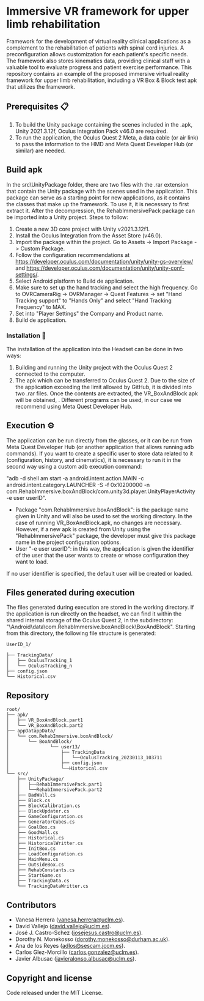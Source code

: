 # Immersive VR framework for upper limb rehabilitation

Framework for the development of virtual reality clinical applications as a complement to the rehabilitation of patients with spinal cord injuries. 
A preconfiguration allows customization for each patient's specific needs. 
The framework also stores kinematics data, providing clinical staff with a valuable tool to evaluate progress and patient exercise performance. This repository contains an example of the proposed immersive virtual reality framework for upper limb rehabilitation, including a VR Box & Block test apk that utilizes the framework.


## Prerequisites 📋

1. To build the Unity package containing the scenes included in the .apk, Unity 2021.3.12f, Oculus Integration Pack v46.0 are required.
2. To run the application, the Oculus Quest 2 Meta, a data cable (or air link) to pass the information to the HMD and Meta Quest Developer Hub (or similar) are needed.

## Build apk

In the src\UnityPackage folder, there are two files with the .rar extension that contain the Unity package with the scenes used in the application. This package can serve as a starting point for new applications, as it contains the classes that make up the framework. To use it, it is necessary to first extract it. After the decompression, the RehabImmersivePack package can be imported into a Unity project. 
Steps to follow:
1. Create a new 3D core project with Unity v2021.3.12f1.
2. Install the Oculus Integration from the Asset Store (v46.0).
3. Import the package within the project. Go to Assets -> Import Package -> Custom Package.
4. Follow the configuration recommendations at https://developer.oculus.com/documentation/unity/unity-gs-overview/ and  https://developer.oculus.com/documentation/unity/unity-conf-settings/.
5. Select Android platform to Build de application.
6. Make sure to set up the hand tracking and select the high frequency. Go to OVRCameraRig -> OVRManager -> Quest Features -> set "Hand Tracking support" to "Hands Only" and select "Hand Tracking Frequency" to MAX.
7. Set into "Player Settings" the Company and Product name. 
8. Build de application.



### Installation 🔧

The installation of the application into the Headset can be done in two ways:

1. Building and running the Unity project with the Oculus Quest 2 connected to the computer.
2. The apk which can be transferred to Oculus Quest 2. Due to the size of the application exceeding the limit allowed by GitHub, it is divided into two .rar files. Once the contents are extracted, the VR_BoxAndBlock apk will be obtained, . Different programs can be used, in our case we recommend using Meta Quest Developer Hub.

## Execution ⚙️

The application can be run directly from the glasses, or it can be run from Meta Quest Developer Hub (or another application that allows running adb commands). If you want to create a specific user to store data related to it (configuration, history, and cinematics), it is necessary to run it in the second way using a custom adb execution command: 

"adb -d shell am start -a android.intent.action.MAIN -c android.intent.category.LAUNCHER -S -f 0x10200000 -n com.RehabImmersive.boxAndBlock/com.unity3d.player.UnityPlayerActivity -e user userID".

- Package "com.RehabImmersive.boxAndBlock": is the package name given in Unity and will also be used to set the working directory. In the case of running VR_BoxAndBlock.apk, no changes are necessary. However, if a new apk is created from Unity using the "RehabImmersivePack" package, the developer must give this package name in the project configuration options.
- User "-e user userID": in this way, the application is given the identifier of the user that the user wants to create or whose configuration they want to load.

If no user identifier is specified, the default user will be created or loaded.

## Files generated during execution 

The files generated during execution are stored in the working directory. If the application is run directly on the headset, we can find it within the shared internal storage of the Oculus Quest 2, in the subdirectory: "\Android\data\com.RehabImmersive.boxAndBlock\BoxAndBlock".
Starting from this directory, the following file structure is generated:
		
```text
UserID_1/

├── TrackingData/
│	├── OculusTracking_1
│	└── OculusTracking_n
├── config.json
└── Historical.csv
```

## Repository
```text
root/
├── apk/
│	├── VR_BoxAndBlock.part1
│	└── VR_BoxAndBlock.part2  
├── appDatappData/
│	└── com.RehabImmersive.boxAndBlock/
│		└── BoxAndBlock/
│				└── user13/
│					├── TrackingData
│					│	└──OculusTracking_20230113_103711
│					├── config.json
│					└──Historical.csv
└── src/
	├── UnityPackage/
	│	├──RehabImmersivePack.part1
	│	└──RehabImmersivePack.part2
	├── BadWall.cs
	├── Block.cs
	├── BlockCalibration.cs
	├── BlockUpdater.cs
	├── GameConfiguration.cs
	├── GeneratorCubes.cs
	├── GoalBox.cs
	├── GoodWall.cs
	├── Historical.cs
	├── HistoricalWritter.cs
	├── InitBox.cs
	├── LoadConfiguration.cs
	├── MainMenu.cs
	├── OutsideBox.cs 
	├── RehabConstants.cs
	├── StartGame.cs
	├── TrackingData.cs
	└── TrackingDataWritter.cs
```
## Contributors

- Vanesa Herrera (vanesa.herrera@uclm.es).
- David Vallejo (david.vallejo@uclm.es).
- José J. Castro-Schez (josejesus.castro@uclm.es).
- Dorothy N. Monekosso (dorothy.monekosso@durham.ac.uk).
- Ana de los Reyes (adlos@sescam.jccm.es).
- Carlos Glez-Morcillo (carlos.gonzalez@uclm.es).
- Javier Albusac (javieralonso.albusac@uclm.es).

## Copyright and license

Code released under the MIT License.
					  
				


